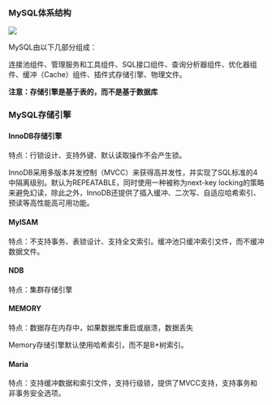 ### MySQL体系结构

<div>
    <image src="img\4.png"></image>
</div>

MySQL由以下几部分组成：

连接池组件、管理服务和工具组件、SQL接口组件、查询分析器组件、优化器组件、缓冲（Cache）组件、插件式存储引擎、物理文件。

**注意：存储引擎是基于表的，而不是基于数据库**

### MySQL存储引擎

#### InnoDB存储引擎

特点：行锁设计、支持外键、默认读取操作不会产生锁。

InnoDB采用多版本并发控制（MVCC）来获得高并发性，并实现了SQL标准的4中隔离级别。默认为REPEATABLE，同时使用一种被称为next-key locking的策略来避免幻读，除此之外，InnoDB还提供了插入缓冲、二次写、自适应哈希索引、预读等高性能高可用功能。

#### MyISAM

特点：不支持事务、表锁设计、支持全文索引。缓冲池只缓冲索引文件，而不缓冲数据文件。

#### NDB

特点：集群存储引擎

#### MEMORY

特点：数据存在内存中，如果数据库重启或崩溃，数据丢失

Memory存储引擎默认使用哈希索引，而不是B+树索引。

#### Maria

特点：支持缓冲数据和索引文件，支持行级锁，提供了MVCC支持，支持事务和非事务安全选项。